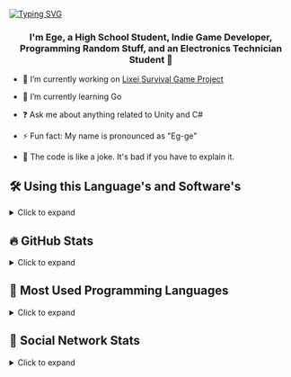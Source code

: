 [![Typing SVG](https://readme-typing-svg.demolab.com?font=Montserrat+Medium+500&pause=1000&color=24F78F&center=true&random=false&width=435&lines=HELLO+WORLD!%F0%9F%91%8B;WELCOME+TO+MY+GITHUB+PAGE+%F0%9F%92%A4)](https://git.io/typing-svg)

### <div align="center">I'm Ege, a High School Student, Indie Game Developer, Programming Random Stuff, and an Electronics Technician Student 🤠</div>

- 🔭 I’m currently working on [Lixei Survival Game Project](https://github.com/bayeggex/Lixei-like-Inventory)
  
- 🌱 I’m currently learning Go
  
- ❓ Ask me about anything related to Unity and C#
  
- ⚡ Fun fact: My name is pronounced as "Eg-ge"

- 🎷 The code is like a joke. It's bad if you have to explain it.

## 🛠️ Using this Language's and Software's

<details>
  <summary>Click to expand</summary>
  <table>
    <tr>
      <td valign="top" width="33%">
        <div align="center">
          <h3>🎨 FrontEnd</h3>
          <code><a href="https://en.wikipedia.org/wiki/HTML5" target="_blank"><img style="margin: 10px" src="https://profilinator.rishav.dev/skills-assets/html5-original-wordmark.svg" alt="HTML5" height="50" /></a></code>
          <code><a href="https://www.w3schools.com/css/" target="_blank"><img style="margin: 10px" src="https://profilinator.rishav.dev/skills-assets/css3-original-wordmark.svg" alt="CSS3" height="50" /></a></code>
          <code><a href="https://www.typescriptlang.org/" target="_blank"><img style="margin: 10px" src="https://profilinator.rishav.dev/skills-assets/typescript-original.svg" alt="TypeScript" height="50" /></a></code>
          <h3>🔧 BackEnd</h3>
          <code><a href="https://dotnet.microsoft.com/download/dotnet-framework" target="_blank"><img style="margin: 10px" src="https://profilinator.rishav.dev/skills-assets/dot-net-original-wordmark.svg" alt=".NET" height="50" /></a></code>
          <code><a href="https://docs.microsoft.com/en-us/dotnet/csharp/" target="_blank"><img style="margin: 10px" src="https://profilinator.rishav.dev/skills-assets/csharp-original.svg" alt="C#" height="50" /></a></code>
          <code><a href="https://www.cprogramming.com/" target="_blank"><img style="margin: 10px" src="https://profilinator.rishav.dev/skills-assets/c-original.svg" alt="C" height="50" /></a></code>
          <code><a href="https://www.cplusplus.com/" target="_blank"><img style="margin: 10px" src="https://profilinator.rishav.dev/skills-assets/cplusplus-original.svg" alt="C++" height="50" /></a></code>
          <h3>📜 Scripting Languages</h3>
          <code><a href="https://www.lua.org/" target="_blank"><img style="margin: 10px" src="https://cdn.freebiesupply.com/logos/thumbs/2x/lua-5-logo.png" alt="Lua" height="50" /></a></code>
          <code><a href="https://luau-lang.org/" target="_blank"><img style="margin: 10px" src="https://devforum-uploads.s3.dualstack.us-east-2.amazonaws.com/uploads/original/4X/c/5/a/c5acf1685bdf34d1d721c0c5ec8fc3c4e8c80b03.png" alt="Luau" height="50" /></a></code>
          <code><a href="https://www.python.org/" target="_blank"><img style="margin: 10px" src="https://static-00.iconduck.com/assets.00/python-icon-512x509-pyuo2h5v.png" alt="Python" height="50" /></a></code>
          <code><a href="https://kotlinlang.org/" target="_blank"><img style="margin: 10px" src="https://sdtimes.com/wp-content/uploads/2019/10/1200px-Kotlin-logo.svg_.png" alt="Kotlin" height="50" /></a></code>
          <h3>🛠️ Software Tools</h3>
          <code><a href="https://www.android.com/intl/en_in/" target="_blank"><img style="margin: 10px" src="https://profilinator.rishav.dev/skills-assets/android-original-wordmark.svg" alt="Android" height="50" /></a></code>
          <code><a href="https://unity.com/" target="_blank"><img style="margin: 10px" src="https://www.primarymarkets.com/wp-content/uploads/2023/09/Unity-Technologies.png" alt="Unity" height="50" /></a></code>
          <code><a href="https://www.blender.org/" target="_blank"><img style="margin: 10px" src="https://profilinator.rishav.dev/skills-assets/blender_community_badge_white.svg" alt="Blender" height="50" /></a></code>
          <code><a href="https://www.unrealengine.com/en-US" target="_blank"><img style="margin: 10px" src="https://static-00.iconduck.com/assets.00/unreal-engine-icon-2048x2048-2xrze4w8.png" alt="Unreal Engine" height="50" /></a></code>
          <h3>📊 Data Science</h3>
          <code><a href="https://www.mysql.com/" target="_blank"><img style="margin: 10px" src="https://static-00.iconduck.com/assets.00/mysql-original-wordmark-icon-144x75-nq8efcm3.png" alt="MySQL" height="50" /></a></code>
          <code><a href="https://sqlite.org/" target="_blank"><img style="margin: 10px" src="https://static-00.iconduck.com/assets.00/sqlite-icon-512x227-lvdqy74k.png" alt="SQLite" height="50" /></a></code>
        </div>
      </td>
    </tr>
  </table>
  <br/>
</details>



## 🔥 GitHub Stats

<details>
  <summary>Click to expand</summary>
  <table>
    <tr>
      <td valign="top" width="33%">
        <p align="center">
          <div align="center"><img src="https://github-readme-stats.vercel.app/api?username=bayeggex&show_icons=true&count_private=true&hide_border=true" align="center" /></div>
        </p>
        <p align="center">
          <div align="center"><img src="https://streak-stats.demolab.com?user=bayeggex&theme=dark&border_radius=4.8&date_format=j%2Fn%5B%2FY%5D" align="center" /></div>
        </p>
        <p align="center"><img src="https://count.getloli.com/get/@:bayeggex" alt=":bayeggex" /></p>
      </td>
    </tr>
  </table>
  <br/>
</details>

## 👷 Most Used Programming Languages

<details>
  <summary>Click to expand</summary>
  <table>
    <tr>
      <td valign="top" width="33%">
        <p align="center">
          <img src="https://github-readme-stats.vercel.app/api/top-langs/?username=bayeggex&langs_count=8" align="center" /></div>
        </p>
      </td>
    </tr>
  </table>  
  <br/>  
</details>

## 🎥 Social Network Stats

<details>
  <summary>Click to expand</summary>
  <table>
    <tr>
      <td valign="top" width="33%">
        <p align="center">  
          <a href="https://www.youtube.com/channel/UCBQXlwhjwxaEdUlCY42zvMg?sub_confirmation=1">
            <img alt="youtube subscribers" title="Subscribe to my channel" src="https://img.shields.io/youtube/channel/subscribers/UCBQXlwhjwxaEdUlCY42zvMg?color=%23E05D44&label=Subscribe&logo=youtube&style=for-the-badge&labelColor=CE4630"/></a> 
          <a href="https://www.youtube.com/channel/UCBQXlwhjwxaEdUlCY42zvMg">
            <img alt="youtube views" title="YouTube view Count" src="https://img.shields.io/youtube/channel/views/UCBQXlwhjwxaEdUlCY42zvMg?color=%23E1AD0E&logo=youtube&style=for-the-badge&labelColor=C79600"/></a> 
          <a href="https://twitter.com/eggexbay">
            <img alt="followers" title="Follow on Twitter" src="https://img.shields.io/twitter/follow/eggexbay?color=55960c&labelColor=488207&label=Follow&logo=twitter&logoColor=white&style=for-the-badge"/></a>
          <a href="https://github.com/bayeggex">
            <img alt="followers" title="Follow on github" src="https://img.shields.io/github/followers/bayeggex?color=236ad3&labelColor=1155ba&style=for-the-badge&logo=github&label=Follow"/></a>
        </p>
      </td>
    </tr>
  </table>  
 
